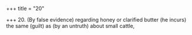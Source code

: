 +++
title = "20"

+++
20. (By false evidence) regarding honey or clarified butter (he incurs) the same (guilt) as (by an untruth) about small cattle,

